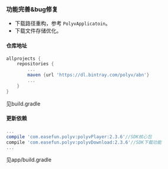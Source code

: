 ### 功能完善&bug修复
* 下载路径重构，参考 `PolyvApplicatoin`。
* 下载文件存储优化。

#### 仓库地址
```Groovy
allprojects {
    repositories {
        ...
        maven {url 'https://dl.bintray.com/polyv/abn'}
        ...
    }
}
```
见build.gradle

#### 更新依赖
```Groovy
...
compile 'com.easefun.polyv:polyvPlayer:2.3.6'//SDK核心包
compile 'com.easefun.polyv:polyvDownload:2.3.6'//SDK下载功能
...
```
见app/build.gradle